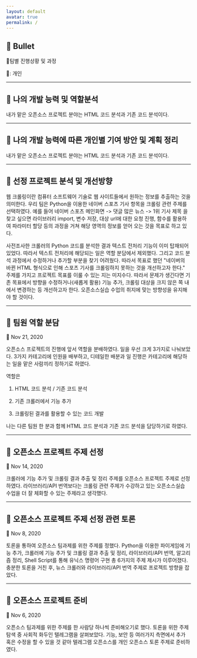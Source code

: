 ```yaml
---
layout: default
avatar: true
permalink: /
---
```

## 📌 Bullet
📍팀별 진행상황 및 과정

💭: 개인

---

## 💭 나의 개발 능력 및 역할분석
내가 맡은 오픈소스 프로젝트 분야는 HTML 코드 분석과 기존 코드 분석이다.

---

## 💭 나의 개발 능력에 따른 개인별 기여 방안 및 계획 정리
내가 맡은 오픈소스 프로젝트 분야는 HTML 코드 분석과 기존 코드 분석이다.

---

## 💭 선정 프로젝트 분석 및 개선방향
웹 크롤링이란 컴퓨터 소프트웨어 기술로 웹 사이트들에서 원하는 정보를 추출하는 것을 의미한다. 우리 팀은 Python을 이용한 네이버 스포츠 기사 항목을 크롤링 관련 주제를 선택하였다. 예를 들어 네이버 스포츠 메인화면 -> 댓글 많은 뉴스 -> 1위 기사 제목 을 찾고 싶으면 라이브러리 import, 변수 저장, 대상 url에 대한 요청 진행, 함수를 활용하여 파라미터 할당 등의 과정을 거쳐 해당 영역의 정보를 얻어 오는 것을 목표로 하고 있다.

사전조사한 크롤러의 Python 코드를 분석한 결과 텍스트 전처리 기능이 이미 탑재되어 있었다. 따라서 텍스트 전처리에 해당되는 일은 역할 분담에서 제외했다. 그리고 코드 분석 과정에서 수정하거나 추가할 부분을 찾기 어려웠다. 따라서 목표로 했던 "네이버의 바뀐 HTML 형식으로 인해 스포츠 기사를 크롤링하지 못하는 것을 개선하고자 한다." 주제를 가지고 프로젝트 목표를 이룰 수 있는 지는 미지수다. 따라서 문제가 생긴다면 기존 목표에서 방향을 수정하거나(새롭게 활용) 기능 추가, 크롤링 대상을 크지 않은 쪽 내에서 변경하는 등 개선하고자 한다. 오픈소스실습 수업의 취지에 맞는 방향성을 유지해야 할 것이다.

---

## 📍 팀원 역할 분담
📆 Nov 21, 2020

오픈소스 프로젝트의 진행에 앞서 역할을 분배하였다. 일을 우선 크게 3가지로 나눠보았다. 3가지 카테고리에 인원을 배부하고, 디테일한 배분과 일 진행은 카테고리에 해당하는 일을 맡은 사람끼리 정하기로 하였다.

역할은

1. HTML 코드 분석 / 기존 코드 분석

2. 기존 크롤러에서 기능 추가

3. 크롤링된 결과를 활용할 수 있는 코드 개발

나는 다른 팀원 한 분과 함께 HTML 코드 분석과 기존 코드 분석을 담당하기로 하였다.

---

## 📍 오픈소스 프로젝트 주제 선정
📆 Nov 14, 2020

크롤러에 기능 추가 및 크롤링 결과 추출 및 정리 주제를 오픈소스 프로젝트 주제로 선정하였다. 라이브러리/API 번역보다는 크롤링 관련 주제가 수강하고 있는 오픈소스실습 수업을 더 잘 체화할 수 있는 주제라고 생각했다.

---

## 📍 오픈소스 프로젝트 주제 선정 관련 토론
📆 Nov 8, 2020

토론을 통하여 오픈소스 팀과제를 위한 주제를 정했다. Python을 이용한 파이게임에 기능 추가, 크롤러에 기능 추가 및 크롤링 결과 추출 및 정리, 라이브러리/API 번역, 알고리즘 정리, Shell Script를 통해 유닉스 명령어 구현 총 6가지의 주제 제시가 이루어졌다. 충분한 토론을 거친 후, 뉴스 크롤러와 라이브러리/API 번역 주제로 프로젝트 방향을 잡았다.

---

## 📍 오픈소스 프로젝트 준비
📆 Nov 6, 2020

오픈소스 팀과제를 위한 주제를 한 사람당 하나씩 준비해오기로 했다. 토론을 위한 주제 탐색 중 사회적 화두인 텔레그램을 살펴보았다. 기능, 보안 등 여러가지 측면에서 추가 혹은 수정을 할 수 있을 것 같아 텔레그램 오픈소스를 개인 오픈소스 토론 주제로 준비하였다.
